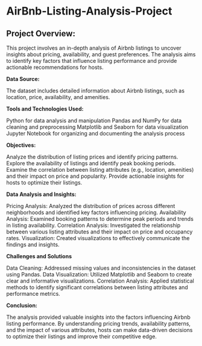 # AirBnb-Listing-Analysis-Project


## Project Overview:
This project involves an in-depth analysis of Airbnb listings to uncover insights about pricing, availability, and guest preferences. The analysis aims to identify key factors that influence listing performance and provide actionable recommendations for hosts.

**Data Source:**

The dataset includes detailed information about Airbnb listings, such as location, price, availability, and amenities.

**Tools and Technologies Used:**

Python for data analysis and manipulation
Pandas and NumPy for data cleaning and preprocessing
Matplotlib and Seaborn for data visualization
Jupyter Notebook for organizing and documenting the analysis process

**Objectives:**

Analyze the distribution of listing prices and identify pricing patterns.
Explore the availability of listings and identify peak booking periods.
Examine the correlation between listing attributes (e.g., location, amenities) and their impact on price and popularity.
Provide actionable insights for hosts to optimize their listings.

**Data Analysis and Insights:**

Pricing Analysis: Analyzed the distribution of prices across different neighborhoods and identified key factors influencing pricing.
Availability Analysis: Examined booking patterns to determine peak periods and trends in listing availability.
Correlation Analysis: Investigated the relationship between various listing attributes and their impact on price and occupancy rates.
Visualization: Created visualizations to effectively communicate the findings and insights.

**Challenges and Solutions**

Data Cleaning: Addressed missing values and inconsistencies in the dataset using Pandas.
Data Visualization: Utilized Matplotlib and Seaborn to create clear and informative visualizations.
Correlation Analysis: Applied statistical methods to identify significant correlations between listing attributes and performance metrics.

**Conclusion:**

The analysis provided valuable insights into the factors influencing Airbnb listing performance. By understanding pricing trends, availability patterns, and the impact of various attributes, hosts can make data-driven decisions to optimize their listings and improve their competitive edge.
